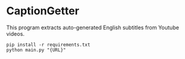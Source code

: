 # CaptionGetter
This program extracts auto-generated English subtitles from Youtube videos.

```
pip install -r requirements.txt
python main.py "{URL}"
```
